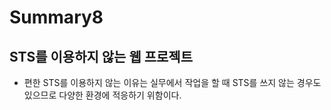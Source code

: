 # Summary8

## STS를 이용하지 않는 웹 프로젝트
- 편한 STS를 이용하지 않는 이유는 실무에서 작업을 할 때 STS를 쓰지 않는 경우도 있으므로 다양한 환경에 적응하기 위함이다.


